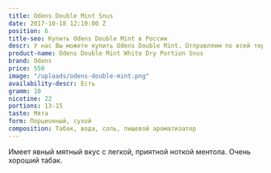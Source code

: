 ```yaml
---
title: Odens Double Mint Snus
date: 2017-10-18 12:19:00 Z
position: 6
title-seo: Купить Odens Double Mint в России
descr: У нас Вы можете купить Odens Double Mint. Отправляем по всей территории России.
product-name: Odens Double Mint White Dry Portion Snus
brand: Odens
price: 550
image: "/uploads/odens-double-mint.png"
availability-descr: Есть
gramm: 10
nicotine: 22
portions: 13-15
taste: Мята
form: Порционный, сухой
composition: Табак, вода, соль, пищевой ароматизатор
---
```


Имеет явный мятный вкус с легкой, приятной ноткой ментола. Очень хороший табак.